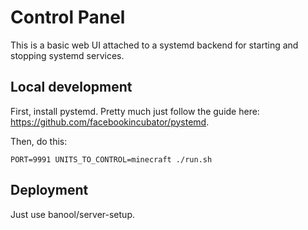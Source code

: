 # Control Panel
This is a basic web UI attached to a systemd backend for starting and stopping systemd services.

## Local development
First, install pystemd. Pretty much just follow the guide here: https://github.com/facebookincubator/pystemd.

Then, do this:
```
PORT=9991 UNITS_TO_CONTROL=minecraft ./run.sh
```

## Deployment
Just use banool/server-setup.
